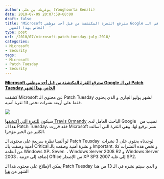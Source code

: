 ```yaml
---
author: يوغرطة بن علي (Youghourta Benali)
date: 2010-07-09 20:07:58+00:00
draft: false
title: 'Microsoft سترقع الثغرة المكتشفة من قبل أحد موظفي Google في الـ Patch Tuesday
  الخاص بهذا الشهر  '
type: post
url: /2010/07/microsoft-patch-tuesday-july-2010/
categories:
- Microsoft
- Security
tags:
- Microsoft
- Patch Tuesday
- Security
---
```


**[Microsoft سترقع الثغرة المكتشفة من قبل أحد موظفي Google في الـ Patch Tuesday الخاص بهذا الشهر](https://www.it-scoop.com/2010/07/Microsoft-Patch-tuesday-July-2010)**





كشفت Microsoft عن محتوى الـ Patch Tuesday لشهر يوليو الجاري و الذي يحتوي فقط على أربعة نشرات تخص 13 ثغرة أمنية.

[![](https://www.it-scoop.com/wp-content/uploads/2009/11/microsoft-patch.jpg)
](https://www.it-scoop.com/2010/07/Microsoft-Patch-tuesday-July-2010)

سيكون [للثغرة التي اكتشفها Travis Ormandy](https://www.it-scoop.com/2010/06/googler-criticized-for-disclosing-windows-related-flaw/) الباحث العامل لدى Google   نصيب من هذا الـ Patch Tuesday، فقد قررت Microsoft نشر ترقيع لها، وهي الثغرة التي أسالت الكثير من الحبر مؤخرا.

لو ألقينا نظرة سريعة على محتوى الـ Patch Teusday  لوجدناه يحتوي على 3 نشرات أمنية وصفت بالـ Critical و نشرة أمنية وصفت بالـ Important. و تخص هذه النشرات كلا من أنظمة Windows XP، Seven  ، Windows Server 2008 R2 و Windows Server 2003 . إضافة إلى حزمة Office من الإصدار XP SP3 إلى غاية 2007 SP2.

يمكن الإطلاع على محتوى هذا الـ Patch Tuesday و الذي سيتم نشره في الـ 13 من هذا الشهر من [هنا](http://www.microsoft.com/technet/security/bulletin/ms10-jul.mspx)
